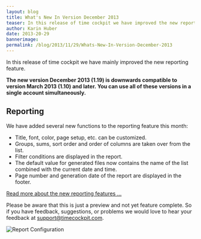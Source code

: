 ```yaml
---
layout: blog
title: What's New In Version December 2013
teaser: In this release of time cockpit we have improved the new reporting features.
author: Karin Huber
date: 2013-20-29
bannerimage: 
permalink: /blog/2013/11/29/Whats-New-In-Version-December-2013
---
```


<p xmlns="http://www.w3.org/1999/xhtml">In this release of time cockpit we have mainly improved the new reporting feature.</p><p xmlns="http://www.w3.org/1999/xhtml">
  <strong>The new version December 2013 (1.19) is downwards compatible to version March 2013 (1.10) and later. You can use all of these versions in a single account simultaneously.</strong>
</p><h2 xmlns="http://www.w3.org/1999/xhtml">Reporting</h2><p xmlns="http://www.w3.org/1999/xhtml">We have added several new functions to the reporting feature this month:</p><ul xmlns="http://www.w3.org/1999/xhtml">
  <li>Title, font, color, page setup, etc. can be customized.</li>
  <li>Groups, sums, sort order and order of columns are taken over from the list.</li>
  <li>Filter conditions are displayed in the report.</li>
  <li>The default value for generated files now contains the name of the list combined with the current date and time.</li>
  <li>Page number and generation date of the report are displayed in the footer.</li>
</ul><p xmlns="http://www.w3.org/1999/xhtml">
  <a href="http://www.timecockpit.com/blog/2013/11/27/Reporting-Preview-Improvements" title="New Reporting Features in Time Cockpit">Read more about the new reporting features ...</a>
</p><p class="showcase" xmlns="http://www.w3.org/1999/xhtml">Please be aware that this is just a preview and not yet feature complete. So if you have feedback, suggestions, or problems we would love to hear your feedback at <a href="mailto:support@timecockpit.com">support@timecockpit.com</a>.</p><p xmlns="http://www.w3.org/1999/xhtml">
  <img src="{{site.baseurl}}/content/images/blog/2013/11/Reporting/ReporingConfigurationSmall.png" alt="Report Configuration" title="Report Configuration" />
</p>